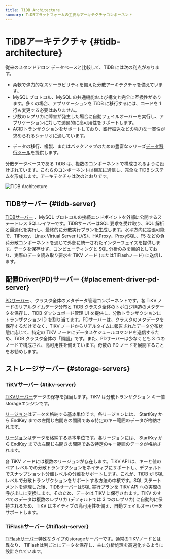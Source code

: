 ```yaml
---
title: TiDB Architecture
summary: TiDBプラットフォームの主要なアーキテクチャコンポーネント
---
```


# TiDBアーキテクチャ {#tidb-architecture}

従来のスタンドアロン データベースと比較して、TiDB には次の利点があります。

-   柔軟で弾力的なスケーラビリティを備えた分散アーキテクチャを備えています。
-   MySQL プロトコル、MySQL の共通機能および構文と完全に互換性があります。多くの場合、アプリケーションを TiDB に移行するには、コードを 1 行も変更する必要はありません。
-   少数のレプリカに障害が発生した場合に自動フェイルオーバーを実行し、アプリケーションに対して透過的に高可用性をサポートします。
-   ACIDトランザクションをサポートしており、銀行振込などの強力な一貫性が求められるシナリオに適しています。

<CustomContent platform="tidb">

-   データの移行、複製、またはバックアップのための豊富なシリーズ[データ移行ツール](/migration-overview.md)を提供します。

</CustomContent>

分散データベースである TiDB は、複数のコンポーネントで構成されるように設計されています。これらのコンポーネントは相互に通信し、完全な TiDB システムを形成します。アーキテクチャは次のとおりです。

![TiDB Architecture](/media/tidb-architecture-v6.png)

## TiDBサーバー {#tidb-server}

[TiDBサーバー](/tidb-computing.md) 、MySQL プロトコルの接続エンドポイントを外部に公開するステートレス SQLレイヤーです。TiDBサーバーはSQL 要求を受け取り、SQL 解析と最適化を実行し、最終的に分散実行プランを生成します。水平方向に拡張可能で、TiProxy、Linux Virtual Server (LVS)、HAProxy、ProxySQL、F5 などの負荷分散コンポーネントを通じて外部に統一されたインターフェイスを提供します。データを保存せず、コンピューティングと SQL 分析のみを目的としており、実際のデータ読み取り要求を TiKV ノード (またはTiFlashノード) に送信します。

## 配置Driver(PD)サーバー {#placement-driver-pd-server}

[PDサーバー](/tidb-scheduling.md) 、クラスタ全体のメタデータ管理コンポーネントです。各 TiKV ノードのリアルタイムデータ分布と TiDB クラスタ全体のトポロジ構造のメタデータを保存し、TiDB ダッシュボード管理 UI を提供し、分散トランザクションにトランザクション ID を割り当てます。PDサーバーは、クラスタのメタデータを保存するだけでなく、TiKV ノードからリアルタイムに報告されたデータ分布状態に応じて、特定の TiKV ノードにデータスケジュールコマンドを送信するため、TiDB クラスタ全体の「頭脳」です。また、PDサーバーは少なくとも 3 つのノードで構成され、高可用性を備えています。奇数の PD ノードを展開することをお勧めします。

## ストレージサーバー {#storage-servers}

### TiKVサーバー {#tikv-server}

[TiKVサーバー](/tidb-storage.md)データの保存を担当します。TiKV は分散トランザクション キー値storageエンジンです。

<CustomContent platform="tidb">

[リージョン](/glossary.md#regionpeerraft-group)はデータを格納する基本単位です。各リージョンには、 StartKey から EndKey までの左閉じ右開きの間隔である特定のキー範囲のデータが格納されます。

</CustomContent>

<CustomContent platform="tidb-cloud">

[リージョン](/tidb-cloud/tidb-cloud-glossary.md#region)はデータを格納する基本単位です。各リージョンには、 StartKey から EndKey までの左閉じ右開きの間隔である特定のキー範囲のデータが格納されます。

</CustomContent>

各 TiKV ノードには複数のリージョンが存在します。TiKV API は、キーと値のペア レベルでの分散トランザクションをネイティブにサポートし、デフォルトでスナップショット分離レベルの分離をサポートします。これが、TiDB が SQL レベルで分散トランザクションをサポートする方法の中核です。SQL ステートメントを処理した後、TiDBサーバーはSQL 実行プランを TiKV API への実際の呼び出しに変換します。そのため、データは TiKV に保存されます。TiKV のすべてのデータは複数のレプリカ (デフォルトでは 3 つのレプリカ) に自動的に保持されるため、TiKV はネイティブの高可用性を備え、自動フェイルオーバーをサポートします。

### TiFlashサーバー {#tiflash-server}

[TiFlashサーバー](/tiflash/tiflash-overview.md)特殊なタイプのstorageサーバーです。通常のTiKVノードとは異なり、 TiFlashは列ごとにデータを保存し、主に分析処理を高速化するように設計されています。
